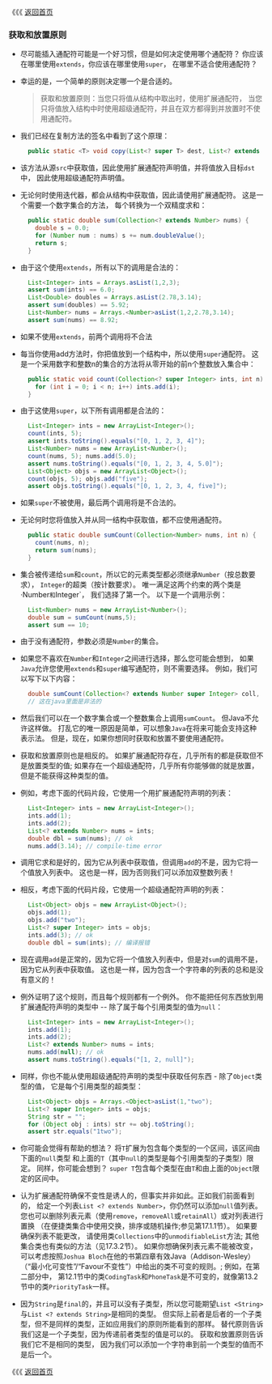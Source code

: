 《《《 [返回首页](../README.md)

### 获取和放置原则

- 尽可能插入通配符可能是一个好习惯，但是如何决定使用哪个通配符？ 你应该在哪里使用`extends`，你应该在哪里使用`super`，
在哪里不适合使用通配符？

- 幸运的是，一个简单的原则决定哪一个是合适的。

  > 获取和放置原则：当您只将值从结构中取出时，使用扩展通配符，
  当您只将值放入结构中时使用超级通配符，并且在双方都得到并放置时不使用通配符。

- 我们已经在复制方法的签名中看到了这个原理：
  
  ```java
    public static <T> void copy(List<? super T> dest, List<? extends T> src)
  ``` 
- 该方法从源`src`中获取值，因此使用扩展通配符声明值，并将值放入目标`dst`中，
因此使用超级通配符声明值。 

- 无论何时使用迭代器，都会从结构中获取值，因此请使用扩展通配符。 这是一个需要一个数字集合的方法，
每个转换为一个双精度求和：  

  ```java
    public static double sum(Collection<? extends Number> nums) {
      double s = 0.0;
      for (Number num : nums) s += num.doubleValue();
      return s;
    }
  ```
  
- 由于这个使用`extends`，所有以下的调用是合法的：
  
  ```java
    List<Integer> ints = Arrays.asList(1,2,3);
    assert sum(ints) == 6.0;
    List<Double> doubles = Arrays.asList(2.78,3.14);
    assert sum(doubles) == 5.92;
    List<Number> nums = Arrays.<Number>asList(1,2,2.78,3.14);
    assert sum(nums) == 8.92;
  ```
  
- 如果不使用`extends`，前两个调用将不合法
  
- 每当你使用add方法时，你把值放到一个结构中，所以使用`super`通配符。 
这是一个采用数字和整数n的集合的方法将从零开始的前n个整数放入集合中：

  ```java
    public static void count(Collection<? super Integer> ints, int n) {
      for (int i = 0; i < n; i++) ints.add(i);
    }
  ```

- 由于这使用`super`，以下所有调用都是合法的：

  ```java
    List<Integer> ints = new ArrayList<Integer>();
    count(ints, 5);
    assert ints.toString().equals("[0, 1, 2, 3, 4]");
    List<Number> nums = new ArrayList<Number>();
    count(nums, 5); nums.add(5.0);
    assert nums.toString().equals("[0, 1, 2, 3, 4, 5.0]");
    List<Object> objs = new ArrayList<Object>();
    count(objs, 5); objs.add("five");
    assert objs.toString().equals("[0, 1, 2, 3, 4, five]");
  ```

- 如果`super`不被使用，最后两个调用将是不合法的。
- 无论何时您将值放入并从同一结构中获取值，都不应使用通配符。
  
  ```java
    public static double sumCount(Collection<Number> nums, int n) {
      count(nums, n);
      return sum(nums);
    }
  ```
  
- 集合被传递给`sum`和`count`，所以它的元素类型都必须继承`Number`（按总数要求），
`Integer`的超类（按计数要求）。 唯一满足这两个约束的两个类是·Number`和`Integer`，
我们选择了第一个。 以下是一个调用示例：
  
  ```java
    List<Number> nums = new ArrayList<Number>();
    double sum = sumCount(nums,5);
    assert sum == 10;
  ```
- 由于没有通配符，参数必须是`Number`的集合。  
- 如果您不喜欢在`Number`和`Integer`之间进行选择，那么您可能会想到，
如果`Java`允许您使用`extends`和`super`编写通配符，则不需要选择。 
例如，我们可以写下以下内容：

  ```java
    double sumCount(Collection<? extends Number super Integer> coll, int n)
    // 这在java里面是非法的
  ```
  
- 然后我们可以在一个数字集合或一个整数集合上调用`sumCount`。 但Java不允许这样做。 
打乱它的唯一原因是简单，可以想象`Java`在将来可能会支持这种表示法。 
但是，现在，如果你想同时获取和放置不要使用通配符。
  
- 获取和放置原则也是相反的。 如果扩展通配符存在，几乎所有的都是获取但不是放置类型的值;
  如果存在一个超级通配符，几乎所有你能够做的就是放置，但是不能获得这种类型的值。
    
- 例如，考虑下面的代码片段，它使用一个用扩展通配符声明的列表：    
  
  ```java
    List<Integer> ints = new ArrayList<Integer>();
    ints.add(1);
    ints.add(2);
    List<? extends Number> nums = ints;
    double dbl = sum(nums); // ok
    nums.add(3.14); // compile-time error
  ```
- 调用它求和是好的，因为它从列表中获取值，但调用`add`的不是，因为它将一个值放入列表中。 
这也是一样，因为否则我们可以添加双整数列表！  

- 相反，考虑下面的代码片段，它使用一个超级通配符声明的列表：
  
  ```java
    List<Object> objs = new ArrayList<Object>();
    objs.add(1);
    objs.add("two");
    List<? super Integer> ints = objs;
    ints.add(3); // ok
    double dbl = sum(ints); // 编译报错
  ```
- 现在调用`add`是正常的，因为它将一个值放入列表中，但是对`sum`的调用不是，
因为它从列表中获取值。 这也是一样，因为包含一个字符串的列表的总和是没有意义的！  

- 例外证明了这个规则，而且每个规则都有一个例外。 你不能把任何东西放到用扩展通配符声明的类型中 
-- 除了属于每个引用类型的值为`null`：
  
  ```java
    List<Integer> ints = new ArrayList<Integer>();
    ints.add(1);
    ints.add(2);
    List<? extends Number> nums = ints;
    nums.add(null); // ok
    assert nums.toString().equals("[1, 2, null]");
  ```
- 同样，你也不能从使用超级通配符声明的类型中获取任何东西 - 除了`Object`类型的值，
它是每个引用类型的超类型：   
  
  ```java
    List<Object> objs = Arrays.<Object>asList(1,"two");
    List<? super Integer> ints = objs;
    String str = "";
    for (Object obj : ints) str += obj.toString();
    assert str.equals("1two");
  ```
- 你可能会觉得有帮助的想法？ 将`T`扩展为包含每个类型的一个区间，该区间由下面的`null`类型
和上面的`T`（其中`null`的类型是每个引用类型的子类型）限定。 同样，你可能会想到？ 
`super T`包含每个类型在由`T`和由上面的`Object`限定的区间中。

- 认为扩展通配符确保不变性是诱人的，但事实并非如此。正如我们前面看到的，
给定一个列表`List <? extends Number>`，你仍然可以添加`null`值列表。 
您也可以删除列表元素（使用`remove`，`removeAll`或`retainAll`）或对列表进行置换
（在便捷类集合中使用交换，排序或随机操作;参见第17.1.1节）。 如果要确保列表不能更改，
请使用类`Collections`中的`unmodifiableList`方法; 其他集合类也有类似的方法（见17.3.2节）。 
如果你想确保列表元素不能被改变，可以考虑按照`Joshua Bloch`在他的书第四章有效Java（Addison-Wesley）
（“最小化可变性”/“Favour不变性”）中给出的类不可变的规则。; 例如，在第二部分中，
第12.1节中的类`CodingTask`和`PhoneTask`是不可变的，就像第13.2节中的类`PriorityTask`一样。
  
- 因为`String`是`final`的，并且可以没有子类型，所以您可能期望`List <String>`与`List <? extends String>`是相同的类型。 
但实际上前者是后者的一个子类型，但不是同样的类型，正如应用我们的原则所能看到的那样。 
替代原则告诉我们这是一个子类型，因为传递前者类型的值是可以的。 获取和放置原则告诉我们它不是相同的类型，
因为我们可以添加一个字符串到前一个类型的值而不是后一个。  
  
  
  
《《《 [返回首页](../README.md)